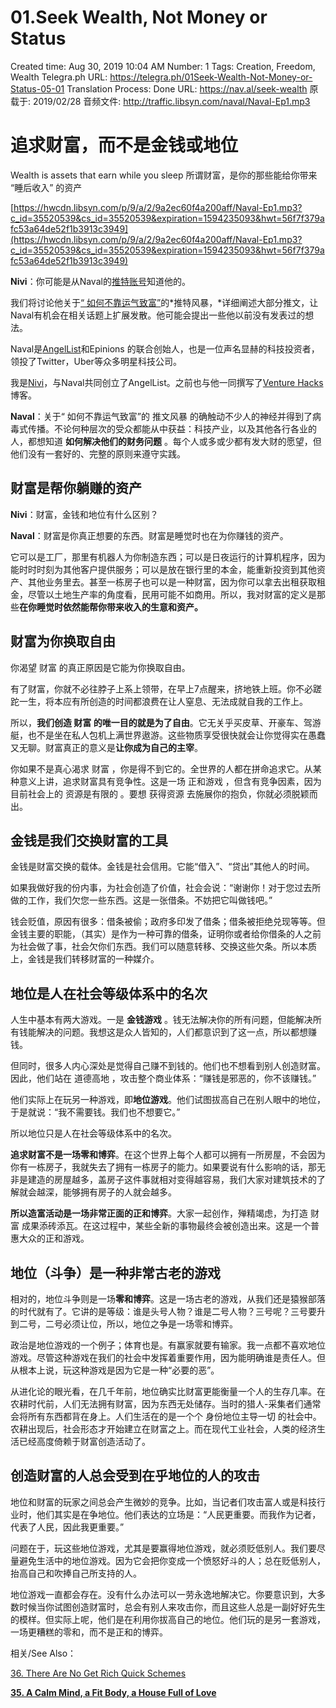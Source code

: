 # 01.Seek Wealth, Not Money or Status

Created time: Aug 30, 2019 10:04 AM
Number: 1
Tags: Creation, Freedom, Wealth
Telegra.ph URL: https://telegra.ph/01Seek-Wealth-Not-Money-or-Status-05-01
Translation Process: Done
URL: https://nav.al/seek-wealth
原载于: 2019/02/28
音频文件: http://traffic.libsyn.com/naval/Naval-Ep1.mp3

# 追求财富，而不是金钱或地位

Wealth is assets that earn while you sleep
所谓财富，是你的那些能给你带来 “睡后收入” 的资产

[https://hwcdn.libsyn.com/p/9/a/2/9a2ec60f4a200aff/Naval-Ep1.mp3?c_id=35520539&cs_id=35520539&expiration=1594235093&hwt=56f7f379afc53a64de52f1b3913c3949](https://hwcdn.libsyn.com/p/9/a/2/9a2ec60f4a200aff/Naval-Ep1.mp3?c_id=35520539&cs_id=35520539&expiration=1594235093&hwt=56f7f379afc53a64de52f1b3913c3949)

**Nivi**：你可能是从Naval的[推特账号](https://twitter.com/naval)知道他的。

我们将讨论他关于[“ 如何不靠运气致富”](https://twitter.com/naval/status/1002103360646823936)的*推特风暴，*详细阐述大部分推文，让Naval有机会在相关话题上扩展发散。他可能会提出一些他以前没有发表过的想法。

Naval是[AngelList](http://angel.co/)和Epinions 的联合创始人，也是一位声名显赫的科技投资者，领投了Twitter，Uber等众多明星科技公司。

我是[Nivi](http://twitter.com/nivi)，与Naval共同创立了AngelList。之前也与他一同撰写了[Venture Hacks](http://venturehacks.com/)博客。

**Naval**：关于“ 如何不靠运气致富”的 推文风暴 的确触动不少人的神经并得到了病毒式传播。不论何种层次的受众都能从中获益：科技产业，以及其他各行各业的人，都想知道 **如何解决他们的财务问题** 。每个人或多或少都有发大财的愿望，但他们没有一套好的、完整的原则来遵守实践。

## **财富是帮你躺赚的资产**

**Nivi**：财富，金钱和地位有什么区别？

**Naval**：财富是你真正想要的东西。财富是睡觉时也在为你赚钱的资产。

它可以是工厂，那里有机器人为你制造东西；可以是日夜运行的计算机程序，因为能时时时刻为其他客户提供服务；可以是放在银行里的本金，能重新投资到其他资产、其他业务里去。甚至一栋房子也可以是一种财富，因为你可以拿去出租获取租金，尽管以土地生产率的角度看，民用可能不如商用。所以，我对财富的定义是那些**在你睡觉时依然能帮你带来收入的生意和资产。**

## **财富为你换取自由**

你渴望 财富 的真正原因是它能为你换取自由。

有了财富，你就不必往脖子上系上领带，在早上7点醒来，挤地铁上班。你不必蹉跎一生，将本应有所创造的时间都浪费在让人窒息、无法成就自我的工作上。

所以，**我们创造 财富 的唯一目的就是为了自由**。它无关乎买皮草、开豪车、驾游艇，也不是坐在私人包机上满世界遨游。这些物质享受很快就会让你觉得实在愚蠢又无聊。财富真正的意义是**让你成为自己的主宰**。

你如果不是真心渴求 财富 ，你是得不到它的。全世界的人都在拼命追求它。从某种意义上讲，追求财富具有竞争性。这是一场 正和游戏 ，但含有竞争因素，因为目前社会上的 资源是有限的 。要想 获得资源 去施展你的抱负，你就必须脱颖而出。

## **金钱是我们交换财富的工具**

金钱是财富交换的载体。金钱是社会信用。它能“借入”、“贷出”其他人的时间。

如果我做好我的份内事，为社会创造了价值，社会会说：“谢谢你！对于您过去所做的工作，我们欠您一些东西。这是一张借条。不妨把它叫做钱吧。”

钱会贬值，原因有很多：借条被偷；政府多印发了借条；借条被拒绝兑现等等。但金钱主要的职能，（其实）是作为一种可靠的借条，证明你或者给你借条的人之前为社会做了事，社会欠你们东西。我们可以随意转移、交换这些欠条。所以本质上，金钱是我们转移财富的一种媒介。

## **地位是人在社会等级体系中的名次**

人生中基本有两大游戏。一是 **金钱游戏** 。钱无法解决你的所有问题，但能解决所有钱能解决的问题。我想这是众人皆知的，人们都意识到了这一点，所以都想赚钱。

但同时，很多人内心深处是觉得自己赚不到钱的。他们也不想看到别人创造财富。因此，他们站在 道德高地 ，攻击整个商业体系：“赚钱是邪恶的，你不该赚钱。”

他们实际上在玩另一种游戏，即**地位游戏**。他们试图拔高自己在别人眼中的地位，于是就说：“我不需要钱。我们也不想要它。”

所以地位只是人在社会等级体系中的名次。

**追求财富不是一场零和博弈**。在这个世界上每个人都可以拥有一所房屋，不会因为你有一栋房子，我就失去了拥有一栋房子的能力。如果要说有什么影响的话，那无非是建造的房屋越多，盖房子这件事就相对变得越容易，我们大家对建筑技术的了解就会越深，能够拥有房子的人就会越多。

**所以造富活动是一场非常正面的正和博弈**。大家一起创作，殚精竭虑，为打造 财富 成果添砖添瓦。在这过程中，某些全新的事物最终会被创造出来。这是一个普惠大众的正和游戏。

## **地位（斗争）是一种非常古老的游戏**

相对的，地位斗争则是一场**零和博弈**。这是一场古老的游戏，从我们还是猿猴部落的时代就有了。它讲的是等级：谁是头号人物？谁是二号人物？三号呢？三号要升到二号，二号必须让位，所以，地位之争是一场零和博弈。

政治是地位游戏的一个例子；体育也是。有赢家就要有输家。我一点都不喜欢地位游戏。尽管这种游戏在我们的社会中发挥着重要作用，因为能明确谁是责任人。但从根本上说，玩这种游戏是因为它是一种“必要的恶”。

从进化论的眼光看，在几千年前，地位确实比财富更能衡量一个人的生存几率。在农耕时代前，人们无法拥有财富，因为东西无处储存。当时的猎人-采集者们通常会将所有东西都背在身上。人们生活在的是一个个 身份地位主导一切 的社会中。农耕出现后，社会形态才开始建立在财富之上。而在现代工业社会，人类的经济生活已经高度倚赖于财富创造活动了。

## **创造财富的人总会受到在乎地位的人的攻击**

地位和财富的玩家之间总会产生微妙的竞争。比如，当记者们攻击富人或是科技行业时，他们其实是在争地位。他们表达的立场是：“人民更重要。而我作为记者，代表了人民，因此我更重要。”

问题在于，玩这些地位游戏，尤其是要赢得地位游戏，就必须贬低别人。我们要尽量避免生活中的地位游戏。因为它会把你变成一个愤怒好斗的人；总在贬低别人，抬高自己和吹捧自己所支持的人。

地位游戏一直都会存在。没有什么办法可以一劳永逸地解决它。你要意识到，大多数时候当你试图创造财富时，总会有别人来攻击你，而且这些人总是一副好好先生的模样。但实际上呢，他们是在利用你拔高自己的地位。他们玩的是另一套游戏，一场更糟糕的零和，而不是正和的博弈。

相关/See Also：

[36. There Are No Get Rich Quick Schemes](36%20There%20Are%20No%20Get%20Rich%20Quick%20Schemes%20da1af8d053d1474a8d666dd71c6e411c.md)

[**35. A Calm Mind, a Fit Body, a House Full of Love**](35%20A%20Calm%20Mind,%20a%20Fit%20Body,%20a%20House%20Full%20of%20Love%20063e9123929945878a88af7d55bf2dd5.md)